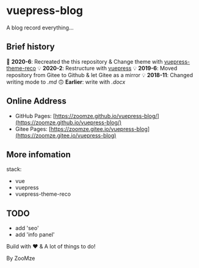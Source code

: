 # vuepress-blog

A blog record everything...

## Brief history

:tada: **2020-6**: Recreated the this repository & Change theme with [vuepress-theme-reco](https://vuepress-theme-reco.recoluan.com/)
:bulb: **2020-2**: Restructure with [vuepress](https://www.vuepress.cn/)
:bulb: **2019-6**: Moved repository from Gitee to Github & let Gitee as a mirror
:bulb: **2018-11**: Changed writing mode to _.md_
:upside_down_face: **Earlier**: write with _.docx_

## Online Address

* GitHub Pages: [https://zoomze.github.io/vuepress-blog/](https://zoomze.github.io/vuepress-blog/)
* Gitee Pages: [https://zoomze.gitee.io/vuepress-blog](https://zoomze.gitee.io/vuepress-blog)
  
## More infomation

stack:

* vue
* vuepress
* vuepress-theme-reco

## TODO

* add 'seo'
* add 'info panel'

Build with :heart: & A lot of things to do!

By ZooMze
